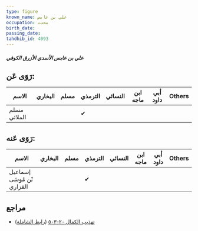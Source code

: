 ```yaml
---
type: figure
known_name: علي بن عابس
occupation: محدث
birth_date:
passing_date:
tahdhib_id: 4093
---
```

##### علي بن عابس الأسدي الأزرق الكوفي

## رَوَى عَن:
| الاسم        | البخاري | مسلم | الترمذي | النسائي | ابن ماجه | أبي داود | Others |
| ------------ | ------- | ---- | ------- | ------- | -------- | -------- | ------ |
| مسلم الملائي |         |      | ✔       |         |          |          |        |
## رَوَى عَنه:
| الاسم                      | البخاري | مسلم | الترمذي | النسائي | ابن ماجه | أبي داود | Others |
| -------------------------- | ------- | ---- | ------- | ------- | -------- | -------- | ------ |
| إسماعيل بْن مُوسَى الفزاري |         |      | ✔       |         |          |          |        |
## مراجع
- [تهذيب الكمال ٢٠-٥٠٣](obsidian://open?vault=Tahdhib-al-Kamal&file=Figures/٤٠٩٣-علي%20بن%20عابس%20الأسدي%20الأزرق%20الكوفي) ([رابط الشاملة](https://shamela.ws/book/3722/10633))
